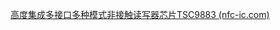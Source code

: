 [高度集成多接口多种模式非接触读写器芯片TSC9883 (nfc-ic.com)](http://www.nfc-ic.com/RFIDNFC_productDetailed?product_id=28#43b2)